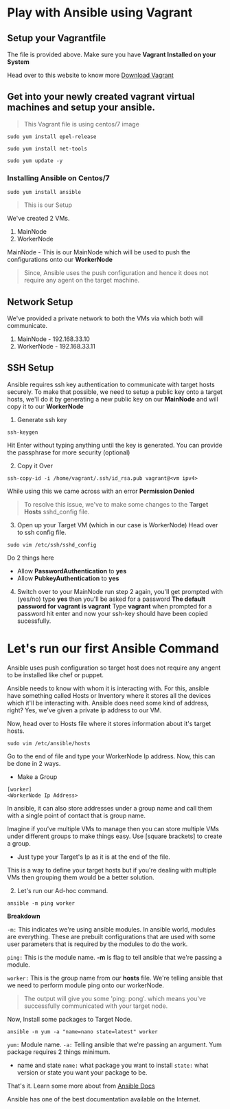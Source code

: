 # Play with Ansible using Vagrant

## Setup your Vagrantfile
The file is provided above. 
Make sure you have **Vagrant Installed on your System**

Head over to this website to know more [Download Vagrant](https://www.vagrantup.com/downloads.html)

## Get into your newly created vagrant virtual machines and setup your ansible.
> This Vagrant file is using centos/7 image

```
sudo yum install epel-release
```
```
sudo yum install net-tools
```
```
sudo yum update -y
```
### Installing Ansible on Centos/7
```
sudo yum install ansible
```

> This is our Setup

We've created 2 VMs.
1. MainNode
2. WorkerNode

MainNode - This is our MainNode which will be used to push the configurations onto our **WorkerNode**

> Since, Ansible uses the push configuration and hence it does not require any agent on the target machine.

## Network Setup 

We've provided a private network to both the VMs via which both will communicate.

1. MainNode - 192.168.33.10
2. WorkerNode - 192.168.33.11

## SSH Setup

Ansible requires ssh key authentication to communicate with target hosts securely. To make that possible, we need to setup a public key onto a target hosts, we'll do it by generating a new public key on our **MainNode** and will copy it to our **WorkerNode**

1. Generate ssh key
```
ssh-keygen
```
Hit Enter without typing anything until the key is generated. You can provide the passphrase for more security (optional)

2. Copy it Over
```
ssh-copy-id -i /home/vagrant/.ssh/id_rsa.pub vagrant@<vm ipv4>
```
While using this we came across with an error **Permission Denied**

> To resolve this issue, we've to make some changes to the **Target Hosts** sshd_config file.

3. Open up your Target VM (which in our case is WorkerNode)
Head over to ssh config file.
```
sudo vim /etc/ssh/sshd_config
```
Do 2 things here
- Allow **PasswordAuthentication** to **yes**
- Allow **PubkeyAuthentication** to **yes**

4. Switch over to your MainNode run step 2 again, you'll get prompted with (yes/no) type **yes** then you'll be asked for a password **The default password for vagrant is vagrant**
Type **vagrant** when prompted for a password hit enter and now your ssh-key should have been copied sucessfully.

# Let's run our first Ansible Command

Ansible uses push configuration so target host does not require any angent to be installed like chef or puppet. 

Ansible needs to know with whom it is interacting with. For this, ansible have something called Hosts or Inventory where it stores all the devices which it'll be interacting with.
Ansible does need some kind of address, right? Yes, we've given a private ip address to our VM.

Now, head over to Hosts file where it stores information about it's target hosts.

```
sudo vim /etc/ansible/hosts
```
Go to the end of file and type your WorkerNode Ip address. Now, this can be done in 2 ways.
- Make a Group
```
[worker]
<WorkerNode Ip Address>
```

In ansible, it can also store addresses under a group name and call them with a single point of contact that is group name. 

Imagine if you've multiple VMs to manage then you can store multiple VMs under different groups to make things easy. Use [square brackets] to create a group.

- Just type your Target's Ip as it is at the end of the file.

This is a way to define your target hosts but if you're dealing with multiple VMs then grouping them would be a better solution.


2. Let's run our Ad-hoc command.

```
ansible -m ping worker
```
**Breakdown**

`-m:` This indicates we're using ansible modules. In ansible world, modules are everything. These are prebuilt configurations that are used with some user parameters that is required by the modules to do the work.

`ping:` This is the module name. **-m** is flag to tell ansible that we're passing a module.

`worker:` This is the group name from our **hosts** file. We're telling ansible that we need to perform module ping onto our workerNode.

> The output will give you some 'ping: pong'. which means you've successfully communicated with your target node.

Now, Install some packages to Target Node.
```
ansible -m yum -a "name=nano state=latest" worker
```

`yum:` Module name.
`-a:` Telling ansible that we're passing an argument.
Yum package requires 2 things minimum.
- name and state
`name:` what package you want to install
`state:` what version or state you want your package to be.

That's it. Learn some more about from [Ansible Docs](https://docs.ansible.com/ansible/latest/index.html)

Ansible has one of the best documentation available on the Internet.

